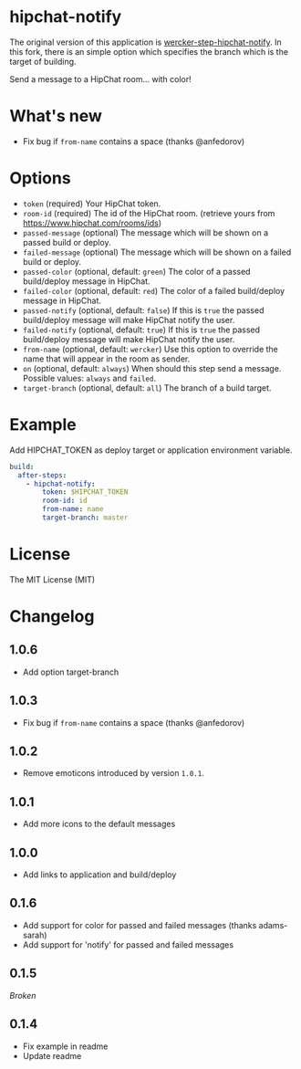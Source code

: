 # hipchat-notify

The original version of this application is [wercker-step-hipchat-notify](https://github.com/wercker/wercker-step-hipchat-notify).
In this fork, there is an simple option which specifies the branch which is the target of building. 

Send a message to a HipChat room... with color!

# What's new

- Fix bug if `from-name` contains a space (thanks @anfedorov)

# Options

* `token` (required) Your HipChat token.
* `room-id` (required) The id of the HipChat room. (retrieve yours from https://www.hipchat.com/rooms/ids)
* `passed-message` (optional) The message which will be shown on a passed build or deploy.
* `failed-message` (optional) The message which will be shown on a failed build or deploy.
* `passed-color` (optional, default: `green`) The color of a passed build/deploy message in HipChat.
* `failed-color` (optional, default: `red`) The color of a failed build/deploy message in HipChat.
* `passed-notify` (optional, default: `false`) If this is `true` the passed build/deploy message will make HipChat notify the user.
* `failed-notify` (optional, default: `true`) If this is `true` the passed build/deploy message will make HipChat notify the user.
* `from-name` (optional, default: `wercker`) Use this option to override the name that will appear in the room as sender.
* `on` (optional, default: `always`) When should this step send a message. Possible values: `always` and `failed`.
* `target-branch` (optional, default: `all`) The branch of a build target.

# Example

Add HIPCHAT_TOKEN as deploy target or application environment variable.

```yaml
build:
  after-steps:
    - hipchat-notify:
        token: $HIPCHAT_TOKEN
        room-id: id
        from-name: name
        target-branch: master
```

# License

The MIT License (MIT)

# Changelog

## 1.0.6

- Add option target-branch

## 1.0.3

- Fix bug if `from-name` contains a space (thanks @anfedorov)

## 1.0.2

- Remove emoticons introduced by version `1.0.1`.

## 1.0.1

- Add more icons to the default messages

## 1.0.0

- Add links to application and build/deploy

## 0.1.6

- Add support for color for passed and failed messages (thanks adams-sarah)
- Add support for 'notify' for passed and failed messages

## 0.1.5

*Broken*

## 0.1.4

- Fix example in readme
- Update readme
